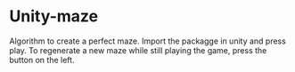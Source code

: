 # Unity-maze
Algorithm to create a perfect maze.
Import the packagge in unity and press play. To regenerate a new maze while still playing the game, press the button on the left.

